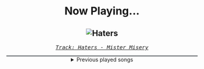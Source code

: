 <div align="center"> 
<h1>Now Playing...</h1>

![Haters](https://i.scdn.co/image/ab67616d00001e022f3fe44eecc3a0e402a714c2)
--
_<samp><a href="https://open.spotify.com/track/31I91d5SGQt7hEyZgz8Ng3">Track: Haters - Mister Misery</a></samp>_

<div style="border: 1px #4B5054 solid"></div>
<details>
  <summary>
    Previous played songs
  </summary>
  <table>
    <thead>
      <tr>
        <th>
          Artist
        </th>
        <th>
          Song
        </th>
        <th>
          Link
        </th>
      </tr>
    </thead>
    <tbody>
      <tr><td>Mister Misery</td><td>Haters</td><td><a href="https://open.spotify.com/track/31I91d5SGQt7hEyZgz8Ng3">https://open.spotify.com/track/31I91d5SGQt7hEyZgz8Ng3</a></td></tr><tr><td>Pop Evil</td><td>Wishful Thinking</td><td><a href="https://open.spotify.com/track/39OvQTAn4PRgb4ChcGszrt">https://open.spotify.com/track/39OvQTAn4PRgb4ChcGszrt</a></td></tr><tr><td>The Unguided</td><td>The Clock</td><td><a href="https://open.spotify.com/track/7LYEgXXR76i1xB0ermBuHm">https://open.spotify.com/track/7LYEgXXR76i1xB0ermBuHm</a></td></tr><tr><td>Smash Into Pieces</td><td>Hurricane</td><td><a href="https://open.spotify.com/track/5dGBQrUKyOtCBEuLBtIbve">https://open.spotify.com/track/5dGBQrUKyOtCBEuLBtIbve</a></td></tr><tr><td>Dynazty</td><td>Call of the Night</td><td><a href="https://open.spotify.com/track/4u7qqETJQs20AVRY8u9zjR">https://open.spotify.com/track/4u7qqETJQs20AVRY8u9zjR</a></td></tr><tr><td>Pentakill</td><td>Deathfire Grasp</td><td><a href="https://open.spotify.com/track/2TpIrrYN70VjU651xOsJzJ">https://open.spotify.com/track/2TpIrrYN70VjU651xOsJzJ</a></td></tr><tr><td>Days Of Jupiter</td><td>Original Sin</td><td><a href="https://open.spotify.com/track/0X6NVp894faYcVD7x1UEUM">https://open.spotify.com/track/0X6NVp894faYcVD7x1UEUM</a></td></tr><tr><td>STARSET</td><td>dark things</td><td><a href="https://open.spotify.com/track/6oxfnbwSvVvl8FhqojHfd5">https://open.spotify.com/track/6oxfnbwSvVvl8FhqojHfd5</a></td></tr><tr><td>The Funeral Portrait</td><td>Holy Water</td><td><a href="https://open.spotify.com/track/18QBVNdS3BjQqSnN0l6okI">https://open.spotify.com/track/18QBVNdS3BjQqSnN0l6okI</a></td></tr><tr><td>The Unguided</td><td>Hell</td><td><a href="https://open.spotify.com/track/55gEiW4irGEBIxqXIOyKSq">https://open.spotify.com/track/55gEiW4irGEBIxqXIOyKSq</a></td></tr><tr><td>Smash Into Pieces</td><td>Man or Machine</td><td><a href="https://open.spotify.com/track/67qbDFm5D85FW1SdQdR3zJ">https://open.spotify.com/track/67qbDFm5D85FW1SdQdR3zJ</a></td></tr><tr><td>Dynazty</td><td>Devilry of Ecstasy</td><td><a href="https://open.spotify.com/track/5Aqyp0E5bSGERYWt1IkcOh">https://open.spotify.com/track/5Aqyp0E5bSGERYWt1IkcOh</a></td></tr><tr><td>Sabaton</td><td>Soldier of Heaven</td><td><a href="https://open.spotify.com/track/2c03eSv5IkwbDty49pKg1L">https://open.spotify.com/track/2c03eSv5IkwbDty49pKg1L</a></td></tr><tr><td>Pentakill</td><td>Lost Chapter</td><td><a href="https://open.spotify.com/track/207K1MXwebxpXDS43OazOU">https://open.spotify.com/track/207K1MXwebxpXDS43OazOU</a></td></tr><tr><td>Sleep Token</td><td>Emergence</td><td><a href="https://open.spotify.com/track/5NRpxJxtR6JkUhQS4F0um6">https://open.spotify.com/track/5NRpxJxtR6JkUhQS4F0um6</a></td></tr><tr><td>Machine Audios</td><td>Ruler of the Waves</td><td><a href="https://open.spotify.com/track/6TvrT6gnWhA8XWU5bRLTC4">https://open.spotify.com/track/6TvrT6gnWhA8XWU5bRLTC4</a></td></tr><tr><td>Atreyu</td><td>Watch Me Burn</td><td><a href="https://open.spotify.com/track/52HjwNVAoDmpawoYGYfG3p">https://open.spotify.com/track/52HjwNVAoDmpawoYGYfG3p</a></td></tr><tr><td>Thy Art Is Murder</td><td>Blood Throne</td><td><a href="https://open.spotify.com/track/5F5q6UFrE4bdBSf4iPJKS6">https://open.spotify.com/track/5F5q6UFrE4bdBSf4iPJKS6</a></td></tr><tr><td>Daughtry</td><td>ARTIFICIAL</td><td><a href="https://open.spotify.com/track/2EU5LeESSJgbYKCc5l4rms">https://open.spotify.com/track/2EU5LeESSJgbYKCc5l4rms</a></td></tr><tr><td>The Word Alive</td><td>Fade Away</td><td><a href="https://open.spotify.com/track/7MeTFUHR8xtjWbI5UigrSq">https://open.spotify.com/track/7MeTFUHR8xtjWbI5UigrSq</a></td></tr>
    </tbody>
  </table>
</details>

</div>
